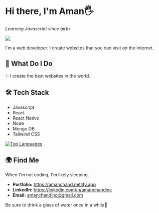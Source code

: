 # Hi there, I'm Aman🖐️
_Learning Javascript since birth_ 

![](https://komarev.com/ghpvc/?username=Aman-in-Github&style=flat-square&color=6495ED&label=Profile+Views)

I'm a web developer. I create websites that you can visit on the Internet.

## 🚀 What Do I Do

✨ I create the best websites in the world.

## 🛠️ Tech Stack

- Javascript
- React
- React Native
- Node
- Mongo DB
- Tailwind CSS

<a href="https://github.com/Aman-in-GitHub" align="left"><img src="https://github-readme-stats.vercel.app/api/top-langs/?username=Aman-in-GitHub&langs_count=10&title_color=3382ed&text_color=ffffff&icon_color=3382ed&bg_color=22272e&hide_border=true&locale=en&custom_title=Top%20%Languages" alt="Top Languages" /></a>

## 🌍 Find Me

When I'm not coding, I'm likely sleeping. 

- **Portfolio:** https://amanchand.netlify.app
- **LinkedIn:** https://linkedin.com/in/amanchandinc
- **Email:** amanchandinc@gmail.com

Be sure to drink a glass of water once in a while💙
